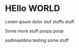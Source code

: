 # HEllo WORLD

Lorem ipsum dolor stuf stuffs stuff

Some more stuff poopy poop

asdlmasldma testing some stuff
